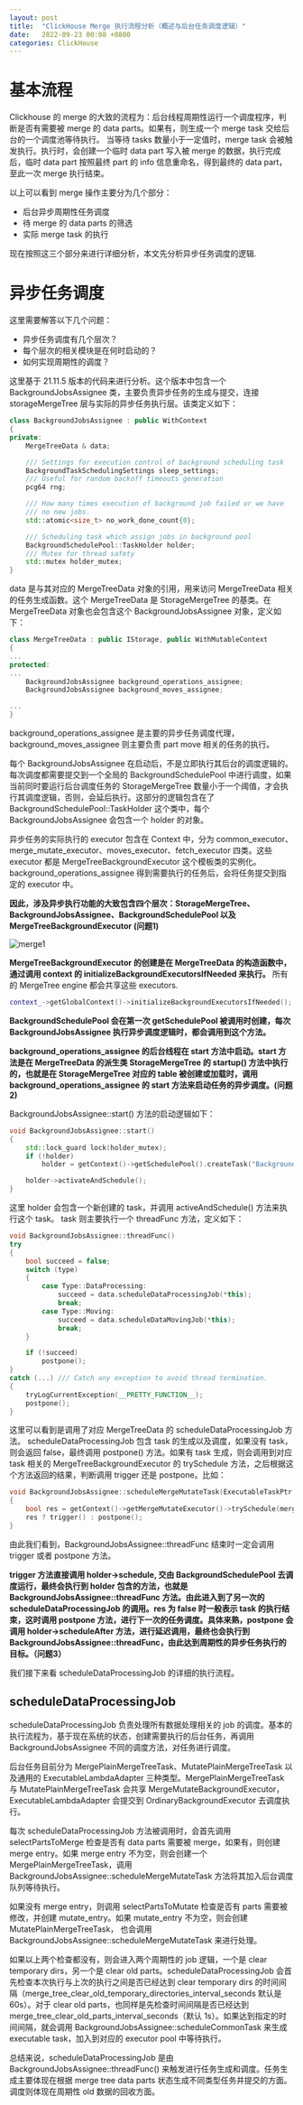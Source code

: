 ```yaml
---
layout: post
title:  "ClickHouse Merge 执行流程分析（概述与后台任务调度逻辑）"
date:   2022-09-23 00:08 +0800
categories: ClickHouse
---
```


# 基本流程

Clickhouse 的 merge 的大致的流程为：后台线程周期性运行一个调度程序，判断是否有需要被 merge 的 data parts。如果有，则生成一个 merge task 交给后台的一个调度池等待执行。 当等待 tasks 数量小于一定值时，merge task 会被触发执行。执行时，会创建一个临时 data part 写入被 merge 的数据，执行完成后，临时 data part 按照最终 part 的 info 信息重命名，得到最终的 data part，至此一次 merge 执行结束。

以上可以看到 merge 操作主要分为几个部分：

* 后台异步周期性任务调度
* 待 merge 的 data parts 的筛选
* 实际 merge task 的执行


现在按照这三个部分来进行详细分析，本文先分析异步任务调度的逻辑.

# 异步任务调度

这里需要解答以下几个问题：

* 异步任务调度有几个层次？
* 每个层次的相关模块是在何时启动的？
* 如何实现周期性的调度？


这里基于 21.11.5 版本的代码来进行分析。这个版本中包含一个 BackgroundJobsAssignee 类，主要负责异步任务的生成与提交，连接 storageMergeTree 层与实际的异步任务执行层。该类定义如下：

```C++
class BackgroundJobsAssignee : public WithContext
{
private:
    MergeTreeData & data;

    /// Settings for execution control of background scheduling task
    BackgroundTaskSchedulingSettings sleep_settings;
    /// Useful for random backoff timeouts generation
    pcg64 rng;

    /// How many times execution of background job failed or we have
    /// no new jobs.
    std::atomic<size_t> no_work_done_count{0};

    /// Scheduling task which assign jobs in background pool
    BackgroundSchedulePool::TaskHolder holder;
    /// Mutex for thread safety
    std::mutex holder_mutex;
}
```

data 是与其对应的 MergeTreeData 对象的引用，用来访问 MergeTreeData 相关的任务生成函数。这个 MergeTreeData 是 StorageMergeTree 的基类。在 MergeTreeData 对象也会包含这个 BackgroundJobsAssignee 对象，定义如下：

```C++
class MergeTreeData : public IStorage, public WithMutableContext
{
...
protected:
...
    BackgroundJobsAssignee background_operations_assignee;
    BackgroundJobsAssignee background_moves_assignee;

...
}
```


background_operations_assignee 是主要的异步任务调度代理，background_moves_assignee 则主要负责 part move 相关的任务的执行。

每个 BackgroundJobsAssignee 在启动后，不是立即执行其后台的调度逻辑的。每次调度都需要提交到一个全局的 BackgroundSchedulePool 中进行调度，如果当前同时要运行后台调度任务的 StorageMergeTree 数量小于一个阈值，才会执行其调度逻辑，否则，会延后执行。这部分的逻辑包含在了 BackgroundSchedulePool::TaskHolder 这个类中，每个 BackgroundJobsAssignee 会包含一个 holder 的对象。

异步任务的实际执行的 executor 包含在 Context 中，分为 common_executor、merge_mutate_executor、moves_executor、fetch_executor 四类。这些 executor 都是 MergeTreeBackgroundExecutor 这个模板类的实例化。background_operations_assignee 得到需要执行的任务后，会将任务提交到指定的 executor 中。

**因此，涉及异步执行功能的大致包含四个层次：StorageMergeTree、BackgroundJobsAssignee、BackgroundSchedulePool 以及 MergeTreeBackgroundExecutor (问题1)**

![merge1](/assets/merge1.png)

**MergeTreeBackgroundExecutor 的创建是在 MergeTreeData 的构造函数中，通过调用 context 的 initializeBackgroundExecutorsIfNeeded 来执行。** 所有的 MergeTree engine 都会共享这些 executors.

```c++
context_->getGlobalContext()->initializeBackgroundExecutorsIfNeeded();
```


**BackgroundSchedulePool 会在第一次 getSchedulePool 被调用时创建，每次 BackgroundJobsAssignee 执行异步调度逻辑时，都会调用到这个方法。**

**background_operations_assignee 的后台线程在 start 方法中启动。start 方法是在 MergeTreeData 的派生类 StorageMergeTree 的 startup() 方法中执行的，也就是在 StorageMergeTree 对应的 table 被创建或加载时，调用 background_operations_assignee 的 start 方法来启动任务的异步调度。(问题 2)**

BackgroundJobsAssignee::start() 方法的启动逻辑如下：

```c++
void BackgroundJobsAssignee::start()
{
    std::lock_guard lock(holder_mutex);
    if (!holder)
        holder = getContext()->getSchedulePool().createTask("BackgroundJobsAssignee:" + toString(type), [this]{ threadFunc(); });

    holder->activateAndSchedule();
}
```

这里 holder 会包含一个新创建的 task，并调用 activeAndSchedule() 方法来执行这个 task。 task 则主要执行一个 threadFunc 方法，定义如下：

```c++
void BackgroundJobsAssignee::threadFunc()
try
{
    bool succeed = false;
    switch (type)
    {
        case Type::DataProcessing:
            succeed = data.scheduleDataProcessingJob(*this);
            break;
        case Type::Moving:
            succeed = data.scheduleDataMovingJob(*this);
            break;
    }

    if (!succeed)
        postpone();
}
catch (...) /// Catch any exception to avoid thread termination.
{
    tryLogCurrentException(__PRETTY_FUNCTION__);
    postpone();
}
```

这里可以看到是调用了对应 MergeTreeData 的 scheduleDataProcessingJob 方法。 scheduleDataProcessingJob 包含 task 的生成以及调度，如果没有 task，则会返回 false，最终调用 postpone() 方法。如果有 task 生成，则会调用到对应 task 相关的 MergeTreeBackgroundExecutor 的 trySchedule 方法，之后根据这个方法返回的结果，判断调用 trigger 还是 postpone。比如：

```c++
void BackgroundJobsAssignee::scheduleMergeMutateTask(ExecutableTaskPtr merge_task)
{
    bool res = getContext()->getMergeMutateExecutor()->trySchedule(merge_task);
    res ? trigger() : postpone();
}
```

由此我们看到，BackgroundJobsAssignee::threadFunc 结束时一定会调用 trigger 或者 postpone 方法。

**trigger 方法直接调用 holder→schedule, 交由 BackgroundSchedulePool 去调度运行，最终会执行到 holder 包含的方法，也就是 BackgroundJobsAssignee::threadFunc 方法。由此进入到了另一次的 scheduleDataProcessingJob 的调用。res 为 false 时一般表示 task 的执行结束，这时调用 postpone 方法，进行下一次的任务调度。具体来熟，postpone 会调用 holder→scheduleAfter 方法，进行延迟调用，最终也会执行到 BackgroundJobsAssignee::threadFunc，由此达到周期性的异步任务执行的目标。（问题3）**

我们接下来看 scheduleDataProcessingJob 的详细的执行流程。

## scheduleDataProcessingJob

scheduleDataProcessingJob 负责处理所有数据处理相关的 job 的调度。基本的执行流程为，基于现在系统的状态，创建需要执行的后台任务，再调用 BackgroundJobsAssignee 不同的调度方法，对任务进行调度。

后台任务目前分为 MergePlainMergeTreeTask、MutatePlainMergeTreeTask 以及通用的 ExecutableLambdaAdapter 三种类型。MergePlainMergeTreeTask 与 MutatePlainMergeTreeTask 会共享 MergeMutateBackgroundExecutor，ExecutableLambdaAdapter 会提交到 OrdinaryBackgroundExecutor 去调度执行。

每次 scheduleDataProcessingJob 方法被调用时，会首先调用 selectPartsToMerge 检查是否有 data parts 需要被 merge，如果有，则创建 merge entry。如果 merge entry 不为空，则会创建一个 MergePlainMergeTreeTask，调用 BackgroundJobsAssignee::scheduleMergeMutateTask 方法将其加入后台调度队列等待执行。

如果没有 merge entry，则调用 selectPartsToMutate 检查是否有 parts 需要被修改，并创建 mutate_entry。如果 mutate_entry 不为空，则会创建 MutatePlainMergeTreeTask， 也会调用 BackgroundJobsAssignee::scheduleMergeMutateTask 来进行处理。

如果以上两个检查都没有，则会进入两个周期性的 job 逻辑，一个是 clear temporary dirs，另一个是 clear old parts。scheduleDataProcessingJob 会首先检查本次执行与上次的执行之间是否已经达到 clear temporary dirs 的时间间隔（merge_tree_clear_old_temporary_directories_interval_seconds 默认是 60s）。对于 clear old parts，也同样是先检查时间间隔是否已经达到 merge_tree_clear_old_parts_interval_seconds（默认 1s）。如果达到指定的时间间隔，就会调用 BackgroundJobsAssignee::scheduleCommonTask 来生成 executable task，加入到对应的 executor pool 中等待执行。

总结来说，scheduleDataProcessingJob 是由 BackgroundJobsAssignee::threadFunc() 来触发进行任务生成和调度。任务生成主要体现在根据 merge tree data parts 状态生成不同类型任务并提交的方面。调度则体现在周期性 old 数据的回收方面。
